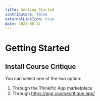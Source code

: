 ```yaml
---
title: Getting Started
contributors: false
externalLinkIcon: true
date: 2023-08-21
---
```

# Getting Started

## **Install Course Critique**

Y﻿ou can select one of the two option:

1. T﻿hrough the Thinkific App marketplace
2. T﻿hrough https://app.coursecritique.app/
